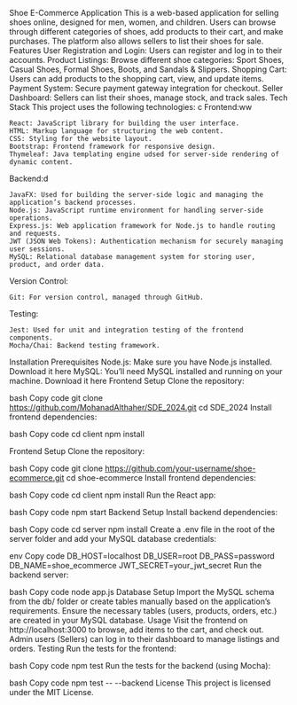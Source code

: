 Shoe E-Commerce Application
This is a web-based application for selling shoes online, designed for men, women, and children. Users can browse through different categories of shoes, add products to their cart, and make purchases. The platform also allows sellers to list their shoes for sale.
Features
  User Registration and Login: Users can register and log in to their accounts.
  Product Listings: Browse different shoe categories: Sport Shoes, Casual Shoes, Formal Shoes, Boots, and Sandals & Slippers.
  Shopping Cart: Users can add products to the shopping cart, view, and update items.
  Payment System: Secure payment gateway integration for checkout.
  Seller Dashboard: Sellers can list their shoes, manage stock, and track sales.
Tech Stack
  This project uses the following technologies:
  c
  Frontend:ww
  
    React: JavaScript library for building the user interface.
    HTML: Markup language for structuring the web content.
    CSS: Styling for the website layout.
    Bootstrap: Frontend framework for responsive design.
    Thymeleaf: Java templating engine udsed for server-side rendering of dynamic content.
  Backend:d
  
    JavaFX: Used for building the server-side logic and managing the application’s backend processes.
    Node.js: JavaScript runtime environment for handling server-side operations.
    Express.js: Web application framework for Node.js to handle routing and requests.
    JWT (JSON Web Tokens): Authentication mechanism for securely managing user sessions.
    MySQL: Relational database management system for storing user, product, and order data.
  Version Control:

    Git: For version control, managed through GitHub.
  Testing:

    Jest: Used for unit and integration testing of the frontend components.
    Mocha/Chai: Backend testing framework.

Installation
  Prerequisites
    Node.js: Make sure you have Node.js installed. Download it here
    MySQL: You’ll need MySQL installed and running on your machine. Download it here
Frontend Setup
  Clone the repository:
  
  bash
  Copy code
  git clone https://github.com/MohanadAlthaher/SDE_2024.git
  cd SDE_2024
  Install frontend dependencies:
  
  bash
  Copy code
  cd client
  npm install

  Frontend Setup
Clone the repository:

bash
Copy code
git clone https://github.com/your-username/shoe-ecommerce.git
cd shoe-ecommerce
Install frontend dependencies:

bash
Copy code
cd client
npm install
Run the React app:

bash
Copy code
npm start
Backend Setup
Install backend dependencies:

bash
Copy code
cd server
npm install
Create a .env file in the root of the server folder and add your MySQL database credentials:

env
Copy code
DB_HOST=localhost
DB_USER=root
DB_PASS=password
DB_NAME=shoe_ecommerce
JWT_SECRET=your_jwt_secret
Run the backend server:

bash
Copy code
node app.js
Database Setup
Import the MySQL schema from the db/ folder or create tables manually based on the application’s requirements.
Ensure the necessary tables (users, products, orders, etc.) are created in your MySQL database.
Usage
Visit the frontend on http://localhost:3000 to browse, add items to the cart, and check out.
Admin users (Sellers) can log in to their dashboard to manage listings and orders.
Testing
Run the tests for the frontend:

bash
Copy code
npm test
Run the tests for the backend (using Mocha):

bash
Copy code
npm test -- --backend
License
This project is licensed under the MIT License.


